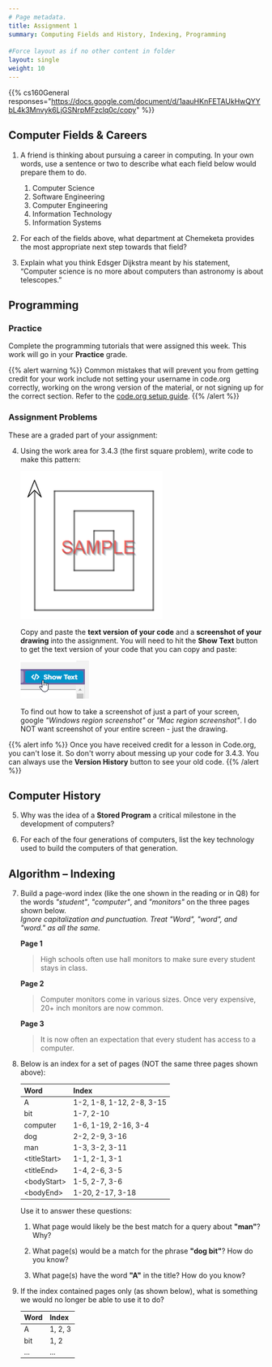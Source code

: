 ```yaml
---
# Page metadata.
title: Assignment 1
summary: Computing Fields and History, Indexing, Programming

#Force layout as if no other content in folder
layout: single
weight: 10
---
```


{{% cs160General responses="https://docs.google.com/document/d/1aauHKnFETAUkHwQYYbL4k3Mnvyk6LjGSNrpMFzclq0c/copy" %}}

## Computer Fields & Careers

1. A friend is thinking about pursuing a career in computing. In your own words, use a sentence or two to describe what each field below would prepare them to do.
    1. Computer Science  
    1. Software Engineering  
    1. Computer Engineering  
    1. Information Technology  
    1. Information Systems  

1. For each of the fields above, what department at Chemeketa provides the most appropriate next step towards that field?

1. Explain what you think Edsger Dijkstra meant by his statement, “Computer science is no more about computers than astronomy is about telescopes.”

## Programming

### Practice

Complete the programming tutorials that were assigned this week. This work will go in your
**Practice** grade.

{{% alert warning %}}
Common mistakes that will prevent you from getting credit for your work
include not setting your username in code.org correctly, working on the
wrong version of the material, or not signing up for the correct section.
Refer to the [code.org setup guide](/guides/code.org-setup/).
{{% /alert %}}

### Assignment Problems

These are a graded part of your assignment:

4. Using the work area for 3.4.3 (the first square problem), write code to make this pattern:  

    ![Sample rectangular spiral](sample.png)

    Copy and paste the **text version of your code** and a **screenshot of your drawing** into the assignment.
    You will need to hit the **Show Text** button to get the text version of your code that you can
    copy and paste:  

    ![The Code.org "Show Text" button](show_text.png)

    To find out how to take a screenshot of just a part of your screen, google
    *"Windows region screenshot"* or *"Mac region screenshot"*.
    I do NOT want screenshot of your entire screen - just the drawing.

{{% alert info %}}
Once you have received credit for a lesson in Code.org, you can't lose it. So don't worry about messing
up your code for 3.4.3. You can always use the **Version History** button to see your old code.
{{% /alert %}}

## Computer History

5. Why was the idea of a **Stored Program** a critical milestone in the development of computers?

1. For each of the four generations of computers, list the key technology used to build
the computers of that generation.

## Algorithm – Indexing

7. Build a page-word index (like the one shown in the reading or in Q8) for the words
*"student"*, *"computer"*, and *"monitors"* on the three pages shown below.  
    *Ignore capitalization and punctuation. Treat "Word", "word", and "word." as all the same.*

    **Page 1**

    >High schools often use hall monitors to make sure every student stays in class.

    **Page 2**

    >Computer monitors come in various sizes. Once very expensive, 20+ inch monitors are now common.

    **Page 3**

    >It is now often an expectation that every student has access to a computer.

1. Below is an index for a set of pages (NOT the same three pages shown above):

    | Word | Index |
    | --- | --- |
    | A | 1-2,  1-8,  1-12,  2-8,  3-15 |
    | bit | 1-7,  2-10 |
    | computer | 1-6, 1-19, 2-16,  3-4 |
    | dog | 2-2,  2-9,  3-16 |
    | man | 1-3,  3-2, 3-11 |
    | \<titleStart> | 1-1,  2-1,  3-1 |
    | \<titleEnd> | 1-4,  2-6,  3-5 |
    | \<bodyStart> | 1-5,  2-7,  3-6 |
    | \<bodyEnd> | 1-20,  2-17,  3-18 |

    Use it to answer these questions:

    1. What page would likely be the best match for a query about **"man"**? Why?

    1. What page(s) would be a match for the phrase **"dog bit"**? How do you know?

    1. What page(s) have the word **"A"** in the title? How do you know?

1. If the index contained pages only (as shown below), what is something we would
no longer be able to use it to do?

    | Word | Index |
    | --- | --- |
    | A | 1, 2, 3 |
    | bit | 1, 2|
    | ... | ... |
